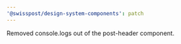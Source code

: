 ```yaml
---
'@swisspost/design-system-components': patch
---
```


Removed console.logs out of the post-header component.
